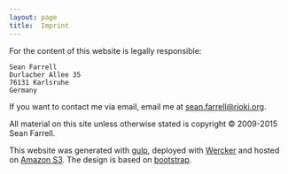 ```yaml
---
layout: page
title:  Imprint
---
```

For the content of this website is legally responsible:

    Sean Farrell
    Durlacher Allee 35
    76131 Karlsruhe
	Germany
    
If you want to contact me via email, email me at [sean.farrell@rioki.org][6].

All material on this site unless otherwise stated is copyright 
&copy; 2009-2015 Sean Farrell. 

This website was generated with [gulp], deployed with [Wercker] and
hosted on [Amazon S3][7]. The design is based on [bootstrap].

[gulp]: http://jekyllrb.com/
[Wercker]: http://wercker.com/
[bootstrap]: http://getbootstrap.com/
[6]: mailto:sean.farrell@rioki.org
[7]: https://aws.amazon.com/s3/
